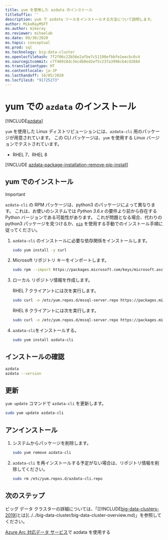 ```yaml
---
title: yum を使用した azdata のインストール
titleSuffix: ''
description: yum で azdata ツールをインストールする方法について説明します。
author: MikeRayMSFT
ms.author: mikeray
ms.reviewer: mihaelab
ms.date: 09/30/2020
ms.topic: conceptual
ms.prod: sql
ms.technology: big-data-cluster
ms.openlocfilehash: 7f2f06c22b56e2afbe7c51198efbbfe1eecbc8c4
ms.sourcegitcommit: c7f40918dc3ecdb0ed2ef5c237a3996cb4cd268d
ms.translationtype: HT
ms.contentlocale: ja-JP
ms.lasthandoff: 10/05/2020
ms.locfileid: "91725273"
---
```

# <a name="install-azdata-with-yum"></a>yum での `azdata` のインストール

[!INCLUDE[azdata](../../includes/applies-to-version/azdata.md)]

`yum` を使用した Linux ディストリビューションには、`azdata-cli` 用のパッケージが用意されています。 この CLI パッケージは、`yum` を使用する Linux バージョンでテストされています。

- RHEL 7、RHEL 8

[!INCLUDE [azdata-package-installation-remove-pip-install](../../includes/azdata-package-installation-remove-pip-install.md)]

## <a name="install-with-yum"></a>yum でのインストール

>[!IMPORTANT]
> `azdata-cli` の RPM パッケージは、python3 のパッケージによって異なります。 これは、お使いのシステムでは *Python 3.6.x* の要件より前から存在する Python バージョンである可能性があります。 これが問題となる場合、代わりの python3 パッケージを見つけるか、[`pip`](../install/deploy-install-azdata-pip.md) を使用する手動でのインストール手順に従ってください。

1. `azdata-cli` のインストールに必要な依存関係をインストールします。

   ```bash
   sudo yum install -y curl
   ```

1. Microsoft リポジトリ キーをインポートします。

   ```bash
   sudo rpm --import https://packages.microsoft.com/keys/microsoft.asc
   ```

1. ローカル リポジトリ情報を作成します。

   RHEL 7 クライアントには次を実行します。

   ```bash
   sudo curl -o /etc/yum.repos.d/mssql-server.repo https://packages.microsoft.com/config/rhel/7/prod.repo
   ```
  
   RHEL 8 クライアントには次を実行します。

   ```bash
   sudo curl -o /etc/yum.repos.d/mssql-server.repo https://packages.microsoft.com/config/rhel/8/prod.repo
   ```

1. `azdata-cli`をインストールする。

   ```bash
   sudo yum install azdata-cli
   ```

## <a name="verify-install"></a>インストールの確認

```bash
azdata
azdata --version
```

## <a name="update"></a>更新

`yum update` コマンドで `azdata-cli` を更新します。

```bash
sudo yum update azdata-cli
```

## <a name="uninstall"></a>アンインストール

1. システムからパッケージを削除します。

   ```bash
   sudo yum remove azdata-cli
   ```

1. `azdata-cli` を再インストールする予定がない場合は、リポジトリ情報を削除してください。

   ```bash
   sudo rm /etc/yum.repos.d/azdata-cli.repo
   ```

## <a name="next-steps"></a>次のステップ

ビッグ データ クラスターの詳細については、「[[!INCLUDE[big-data-clusters-2019](../../includes/ssbigdataclusters-ver15.md)]とは](../../big-data-cluster/big-data-cluster-overview.md)」を参照してください。

[Azure Arc 対応データ サービス](/azure/azure-arc/data/)で azdata を使用する
